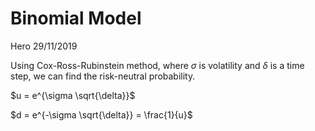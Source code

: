 Binomial Model
================
Hero
29/11/2019

Using Cox-Ross-Rubinstein method, where *σ* is volatility and *δ* is a time step, we can find the risk-neutral probability.

$u = e^{\sigma \sqrt{\delta}}$

$d = e^{-\sigma \sqrt{\delta}} = \frac{1}{u}$
